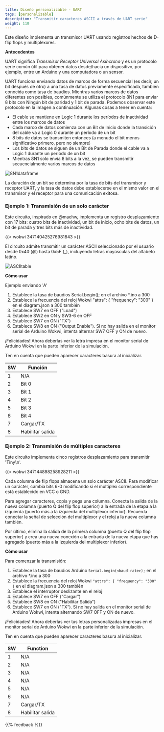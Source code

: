 ```yaml
---
title: Diseño personalizable - UART
tags: [personalizable]
description: "Transmitir caracteres ASCII a través de UART serie"
weight: 110
---
```


Este diseño implementa un transmisor UART usando registros hechos de D-flip flops y multiplexores.

**Antecedentes**

UART significa *Transmisor Receptor Universal Asíncrono* y es un protocolo serie común útil para obtener datos desde/hacia un dispositivo, por ejemplo, entre un Arduino y una computadora o un sensor.

UART funciona enviando datos de marcos de forma secuencial (es decir, un bit después de otro) a una tasa de datos previamente especificada, también conocida como tasa de baudios. Mientras varios marcos de datos diferentes son posibles, comúnmente se utiliza el protocolo 8N1 para enviar 8 bits con Ningún bit de paridad y 1 bit de parada. Podemos observar este protocolo en la imagen a continuación. Algunas cosas a tener en cuenta:
* El cable se mantiene en Logic 1 durante los períodos de inactividad entre los marcos de datos
* Cada marco de datos comienza con un Bit de Inicio donde la transición del cable va a Logic 0 durante un período de un bit
* 8 bits de datos se transmiten entonces (a menudo el bit menos significativo primero, pero no siempre)
* Los bits de datos se siguen de un Bit de Parada donde el cable va a Logic 1 durante un período de un bit
* Mientras 8N1 solo envía 8 bits a la vez, se pueden transmitir secuencialmente varios marcos de datos

![8N1dataframe](/images/design_uart/uartdataframe.png)

La duración de un bit se determina por la tasa de bits del transmisor y receptor UART, y la tasa de datos debe establecerse en el mismo valor en el transmisor y el receptor para una comunicación exitosa.

### Ejemplo 1: Transmisión de un solo carácter

Este circuito, inspirado en @maehw, implementa un registro desplazamiento con 17 bits: cuatro bits de inactividad, un bit de inicio, ocho bits de datos, un bit de parada y tres bits más de inactividad.

{{< wokwi 347140425276981843 >}}
<br>

El circuito admite transmitir un carácter ASCII seleccionado por el usuario desde 0x40 (@) hasta 0x5F (_), incluyendo letras mayúsculas del alfabeto latino.

![ASCIItable](/images/design_uart/asciitable.png)

**Cómo usar**

Ejemplo enviando 'A'
1. Establece la tasa de baudios Serial.begin(<baud rate>); en el archivo *.ino a 300
2. Establece la frecuencia del reloj Wokwi "attrs": { "frequency": "300" } en el diagram.json a 300 también
3. Establece SW7 en OFF ("Load")
4. Establece SW2 en ON y SW3-6 en OFF
5. Establece SW7 en ON ("TX")
6. Establece SW8 en ON ("Output Enable"). Si no hay salida en el monitor serial de Arduino Wokwi, intenta alternar SW7 OFF y ON de nuevo.

¡Felicidades! Ahora deberías ver la letra impresa en el monitor serial de Arduino Wokwi en la parte inferior de la simulación.

Ten en cuenta que pueden aparecer caracteres basura al inicializar.

| SW      | Función | 
|---------|---------|
| 1       | N/A     | 
| 2       | Bit 0   | 
| 3       | Bit 1   |
| 4       | Bit 2   | 
| 5       | Bit 3   | 
| 6       | Bit 4   |
| 7       | Cargar/TX | 
| 8       | Habilitar salida | 

### Ejemplo 2: Transmisión de múltiples caracteres

Este circuito implementa cinco registros desplazamiento para transmitir 'Tiny\n'.

{{< wokwi 347144898258928211 >}}
<br>

Cada columna de flip flops almacena un solo carácter ASCII. Para modificar un carácter, cambia bits 6-0 modificando si el multiplex correspondiente está establecido en VCC o GND.

Para agregar caracteres, copia y pega una columna. Conecta la salida de la nueva columna (puerto Q del flip flop superior) a la entrada de la etapa a la izquierda (puerto más a la izquierda del multiplexor inferior). Recuerda conectar la señal de selección del multiplexor y el reloj a la nueva columna también.

Por último, elimina la salida de la primera columna (puerto Q del flip flop superior) y crea una nueva conexión a la entrada de la nueva etapa que has agregado (puerto más a la izquierda del multiplexor inferior).

**Cómo usar**

Para comenzar la transmisión:
1. Establece la tasa de baudios Arduino `Serial.begin(<baud rate>);` en el archivo *.ino a 300
2. Establece la frecuencia del reloj Wokwi `"attrs": { "frequency": "300" }` en el diagram.json a 300 también
3. Establece el interruptor deslizante en el reloj
4. Establece SW7 en OFF ("Cargar")
5. Establece SW8 en ON ("Habilitar Salida")
6. Establece SW7 en ON ("TX"). Si no hay salida en el monitor serial de Arduino Wokwi, intenta alternando SW7 OFF y ON de nuevo.

¡Felicidades! Ahora deberías ver tus letras personalizadas impresas en el monitor serial de Arduino Wokwi en la parte inferior de la simulación.

Ten en cuenta que pueden aparecer caracteres basura al inicializar.

| SW      | Function| 
|---------|---------|
| 1       | N/A     | 
| 2       | N/A     |
| 3       | N/A     |
| 4       | N/A     | 
| 5       | N/A     | 
| 6       | N/A     |
| 7       | Cargar/TX | 
| 8       | Habilitar salida | 

{{% feedback %}}
